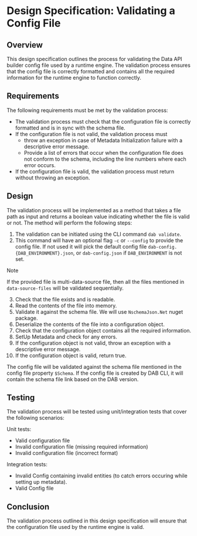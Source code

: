 # Design Specification: Validating a Config File

## Overview

This design specification outlines the process for validating the Data API builder config file used by a runtime engine. The validation process ensures that the config file is correctly formatted and contains all the required information for the runtime engine to function correctly.

## Requirements

The following requirements must be met by the validation process:

- The validation process must check that the configuration file is correctly formatted and is in sync with the schema file.
- If the configuration file is not valid, the validation process must 
    - throw an exception in case of Metadata Initialization failure with a descriptive error message.
    - Provide a list of errors that occur when the configuration file does not conform to the schema, including the line numbers where each error occurs.
- If the configuration file is valid, the validation process must return without throwing an exception.

## Design

The validation process will be implemented as a method that takes a file path as input and returns a boolean value indicating whether the file is valid or not. The method will perform the following steps:

1. The validation can be initiated using the CLI command `dab validate`.
2. This command will have an optional flag `-c` or `--config` to provide the config file. If not used it will pick the default config file `dab-config.{DAB_ENVIRONMENT}.json`, or `dab-config.json` if `DAB_ENVIRONMENT` is not set.
> [!NOTE]
> If the provided file is multi-data-source file, then all the files mentioned in `data-source-files` will be validated sequentially.
3. Check that the file exists and is readable.
4. Read the contents of the file into memory.
5. Validate it against the schema file. We will use `NschemaJson.Net` nuget package.
6. Deserialize the contents of the file into a configuration object.
7. Check that the configuration object contains all the required information.
8. SetUp Metadata and check for any errors.
9. If the configuration object is not valid, throw an exception with a descriptive error message.
10. If the configuration object is valid, return true.

The config file will be validated against the schema file mentioned in the config file property `$Schema`. If the config file is created by DAB CLI, it will contain the schema file link based on the DAB version.



## Testing

The validation process will be tested using unit/integration tests that cover the following scenarios:

Unit tests:
- Valid configuration file
- Invalid configuration file (missing required information)
- Invalid configuration file (incorrect format)

Integration tests:
- Invalid Config containing invalid entities (to catch errors occuring while setting up metadata).
- Valid Config file

## Conclusion

The validation process outlined in this design specification will ensure that the configuration file used by the runtime engine is valid.
